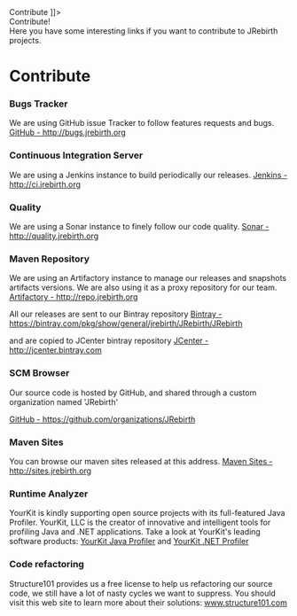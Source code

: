 <head>
<![CDATA[
	<title>Contribute</title>
	<link rel="stylesheet" type="text/css" href="css/component.css" media="all" />
	<link rel="stylesheet" type="text/css" href="css/contribute.css" media="all" />
]]>
</head>

<div id="catcherTitle">Contribute!</div>
<div id="catcherContent">Here you have some interesting links if you want to contribute to JRebirth projects.</div>

        
Contribute
=========================

<div id="bugs" class="component soft">

<h3>Bugs Tracker</h3>

We are using GitHub issue Tracker to follow features requests and bugs.
<a href="http://bugs.jrebirth.org/">GitHub - http://bugs.jrebirth.org</a>

</div>

<div id="jenkins" class="component soft">

<h3>Continuous Integration Server</h3>

We are using a Jenkins instance to build periodically our releases.
<a href="http://ci.jrebirth.org/">Jenkins - http://ci.jrebirth.org</a>
</div>

<div id="sonar" class="component soft">

<h3>Quality</h3>

We are using a Sonar instance to finely follow our code quality.
<a href="http://quality.jrebirth.org/">Sonar - http://quality.jrebirth.org</a>
</div>

<div id="artifactory" class="component soft">

<h3>Maven Repository</h3>

We are using an Artifactory instance to manage our releases and snapshots artifacts versions.
We are also using it as a proxy repository for our team.
<a href="http://repo.jrebirth.org/">Artifactory - http://repo.jrebirth.org</a>

All our releases are sent to our Bintray repository
<a href="https://bintray.com/pkg/show/general/jrebirth/JRebirth/JRebirth">Bintray - https://bintray.com/pkg/show/general/jrebirth/JRebirth/JRebirth</a>

and are copied to JCenter bintray repository
<a href="http://jcenter.bintray.com ">JCenter - http://jcenter.bintray.com </a>
</div>

<div id="github" class="component soft">

<h3>SCM Browser</h3>

Our source code is hosted by GitHub, and shared through a custom organization named 'JRebirth'

<a href="https://github.com/organizations/JRebirth">GitHub - https://github.com/organizations/JRebirth</a>
</div>


<div id="maven" class="component soft">

<h3>Maven Sites</h3>

You can browse our maven sites released at this address.
<a href="http://sites.jrebirth.org/">Maven Sites - http://sites.jrebirth.org</a>
</div>

<div id="yourkit" class="component soft">

<h3>Runtime Analyzer</h3>

YourKit is kindly supporting open source projects with its full-featured Java Profiler. YourKit, LLC is the creator of innovative and intelligent tools for profiling Java and .NET applications.
Take a look at YourKit's leading software products:
<a href="http://www.yourkit.com/java/profiler/index.jsp">YourKit Java Profiler</a>
and
<a href="http://www.yourkit.com/.net/profiler/index.jsp">YourKit .NET Profiler </a>
</div>

<div id="structure101" class="component soft">

<h3>Code refactoring</h3>

Structure101 provides us a free license to help us refactoring our source code, we still have a lot of nasty cycles we want to suppress.
You should visit this web site to learn more about their
solutions:
<a href="http://www.structure101.com">www.structure101.com</a>
</div>

